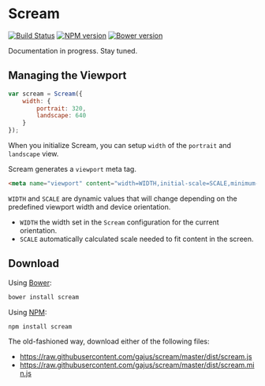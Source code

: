 # Scream

[![Build Status](https://travis-ci.org/gajus/scream.png?branch=master)](https://travis-ci.org/gajus/scream)
[![NPM version](https://badge.fury.io/js/scream.svg)](http://badge.fury.io/js/scream)
[![Bower version](https://badge.fury.io/bo/scream.svg)](http://badge.fury.io/bo/scream)

Documentation in progress. Stay tuned.

## Managing the Viewport

```js
var scream = Scream({
    width: {
        portrait: 320,
        landscape: 640
    }
});
```

When you initialize Scream, you can setup `width` of the `portrait` and `landscape` view.

Scream generates a `viewport` meta tag.

```html
<meta name="viewport" content="width=WIDTH,initial-scale=SCALE,minimum-scale=SCALE,maximum-scale=SCALE,user-scale=0">
```

`WIDTH` and `SCALE` are dynamic values that will change depending on the predefined viewport width and device orientation.

* `WIDTH` the width set in the `Scream` configuration for the current orientation.
* `SCALE` automatically calculated scale needed to fit content in the screen.

## Download

Using [Bower](http://bower.io/):

```sh
bower install scream
```

Using [NPM](https://www.npmjs.org/):

```sh
npm install scream
```

The old-fashioned way, download either of the following files:

* https://raw.githubusercontent.com/gajus/scream/master/dist/scream.js
* https://raw.githubusercontent.com/gajus/scream/master/dist/scream.min.js